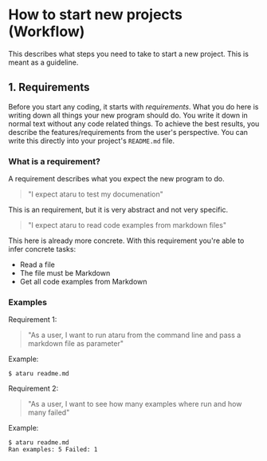 # How to start new projects (Workflow)
This describes what steps you need to take to start a new project. This is meant as a guideline.

## 1. Requirements

Before you start any coding, it starts with *requirements*. What you do here is writing down all things your new program should do. You write it down in normal text without any code related things. To achieve the best results, you describe the features/requirements from the user's perspective. You can write this directly into your project's `README.md` file.

### What is a requirement?
A requirement describes what you expect the new program to do.

> "I expect ataru to test my documenation"

This is an requirement, but it is very abstract and not very specific. 

> "I expect ataru to read code examples from markdown files"

This here is already more concrete. With this requirement you're able to infer concrete tasks:

- Read a file
- The file must be Markdown
- Get all code examples from Markdown


### Examples

Requirement 1:

> "As a user, I want to run ataru from the command line and pass a markdown file as parameter"

Example: 
```
$ ataru readme.md
```

Requirement 2:

> "As a user, I want to see how many examples where run and how many failed"

Example:
```
$ ataru readme.md
Ran examples: 5 Failed: 1
```

